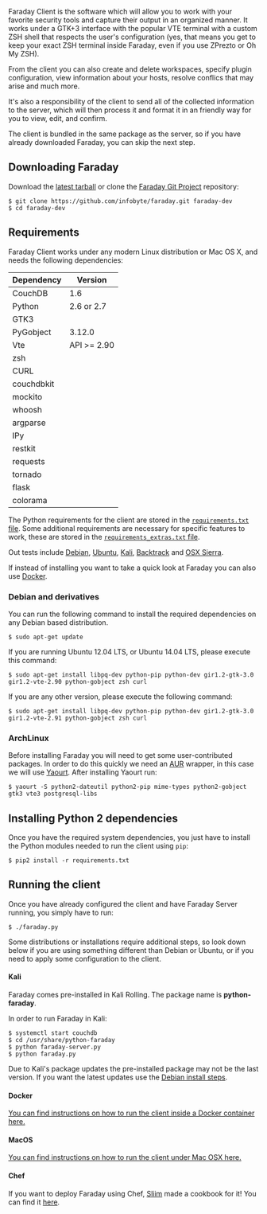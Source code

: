 Faraday Client is the software which will allow you to work with your favorite security tools and capture their output in an organized manner. It works under a GTK+3 interface with the popular VTE terminal with a custom ZSH shell that respects the user's configuration (yes, that means you get to keep your exact ZSH terminal inside Faraday, even if you use ZPrezto or Oh My ZSH).

From the client you can also create and delete workspaces, specify plugin configuration, view information about your hosts, resolve conflics that may arise and much more.

It's also a responsibility of the client to send all of the collected information to the server, which will then process it and format it in an friendly way for you to view, edit, and confirm.

The client is bundled in the same package as the server, so if you have already downloaded Faraday, you can skip the next step.

## Downloading Faraday

Download the [latest tarball](https://github.com/infobyte/faraday/tarball/master) or clone the [Faraday Git Project](https://github.com/infobyte/faraday) repository:

    $ git clone https://github.com/infobyte/faraday.git faraday-dev
    $ cd faraday-dev


## Requirements

Faraday Client works under any modern Linux distribution or Mac OS X, and needs the following dependencies:

| Dependency | Version |
|---|---|
| CouchDB | 1.6 |
| Python | 2.6 or 2.7 |
| GTK3 |  |
| PyGobject | 3.12.0 |
| Vte | API >= 2.90 |
| zsh |  |
| CURL |  |
| couchdbkit |  |
| mockito |  |
| whoosh |  |
| argparse |  |
| IPy |  |
| restkit |  |
| requests |  |
| tornado |  |
| flask |  |
| colorama |  |

The Python requirements for the client are stored in the [`requirements.txt` file](https://github.com/infobyte/faraday/blob/master/requirements.txt). Some additional requirements are necessary for specific features to work, these are stored in the [`requirements_extras.txt` file](https://github.com/infobyte/faraday/blob/master/requirements_extras.txt).

Out tests include [Debian](#debian), [Ubuntu](#debian), [Kali](#kali), [Backtrack](#debian) and [OSX Sierra](https://github.com/infobyte/faraday/wiki/Installation-Client-OSX).

If instead of installing you want to take a quick look at Faraday you can also use [Docker](#docker).

### Debian and derivatives

You can run the following command to install the required dependencies on any Debian based distribution.

    $ sudo apt-get update

If you are running Ubuntu 12.04 LTS, or Ubuntu 14.04 LTS, please execute this command:

    $ sudo apt-get install libpq-dev python-pip python-dev gir1.2-gtk-3.0 gir1.2-vte-2.90 python-gobject zsh curl

If you are any other version, please execute the following command:

    $ sudo apt-get install libpq-dev python-pip python-dev gir1.2-gtk-3.0 gir1.2-vte-2.91 python-gobject zsh curl

### ArchLinux

Before installing Faraday you will need to get some user-contributed packages. In order to do this quickly we need an [AUR](https://wiki.archlinux.org/index.php/Arch_User_Repository) wrapper, in this case we will use [Yaourt](http://archlinux.fr/yaourt-en). After installing Yaourt run:

    $ yaourt -S python2-dateutil python2-pip mime-types python2-gobject gtk3 vte3 postgresql-libs

## Installing Python 2 dependencies

Once you have the required system dependencies, you just have to install the Python modules needed to run the client using `pip`:

    $ pip2 install -r requirements.txt

## Running the client

Once you have already configured the client and have Faraday Server running, you simply have to run:

    $ ./faraday.py

Some distributions or installations require additional steps, so look down below if you are using something different than Debian or Ubuntu, or if you need to apply some configuration to the client.


#### Kali

Faraday comes pre-installed in Kali Rolling. The package name is **python-faraday**.

In order to run Faraday in Kali:
```
$ systemctl start couchdb
$ cd /usr/share/python-faraday
$ python faraday-server.py
$ python faraday.py
```

Due to Kali's package updates the pre-installed package may not be the last version. If you want the latest updates use the [Debian install steps](#debian).


#### Docker

[You can find instructions on how to run the client inside a Docker container here.](https://github.com/infobyte/faraday/wiki/installation-client)

#### MacOS

[You can find instructions on how to run the client under Mac OSX here.](https://github.com/infobyte/faraday/wiki/Installation-Client-OSX)

#### Chef

If you want to deploy Faraday using Chef, [Sliim](https://github.com/Sliim) made a cookbook for it! You can find it [here](https://github.com/sliim-cookbooks/faraday/).
